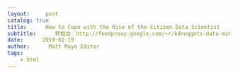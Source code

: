 ```yaml
---
layout:     post
catalog: true
title:      How to Cope with the Rise of the Citizen Data Scientist
subtitle:      转载自：http://feedproxy.google.com/~r/kdnuggets-data-mining-analytics/~3/WMBe2BCZPVA/dataiku-cope-rise-citizen-data-scientist.html
date:      2019-02-19
author:      Matt Mayo Editor
tags:
    - html
---
```






